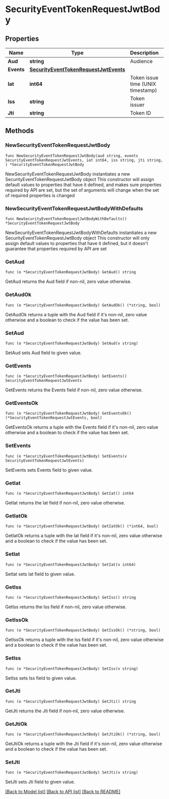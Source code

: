# SecurityEventTokenRequestJwtBody

## Properties

Name | Type | Description | Notes
------------ | ------------- | ------------- | -------------
**Aud** | **string** | Audience | 
**Events** | [**SecurityEventTokenRequestJwtEvents**](SecurityEventTokenRequestJwtEvents.md) |  | 
**Iat** | **int64** | Token issue time (UNIX timestamp) | 
**Iss** | **string** | Token issuer | 
**Jti** | **string** | Token ID | 

## Methods

### NewSecurityEventTokenRequestJwtBody

`func NewSecurityEventTokenRequestJwtBody(aud string, events SecurityEventTokenRequestJwtEvents, iat int64, iss string, jti string, ) *SecurityEventTokenRequestJwtBody`

NewSecurityEventTokenRequestJwtBody instantiates a new SecurityEventTokenRequestJwtBody object
This constructor will assign default values to properties that have it defined,
and makes sure properties required by API are set, but the set of arguments
will change when the set of required properties is changed

### NewSecurityEventTokenRequestJwtBodyWithDefaults

`func NewSecurityEventTokenRequestJwtBodyWithDefaults() *SecurityEventTokenRequestJwtBody`

NewSecurityEventTokenRequestJwtBodyWithDefaults instantiates a new SecurityEventTokenRequestJwtBody object
This constructor will only assign default values to properties that have it defined,
but it doesn't guarantee that properties required by API are set

### GetAud

`func (o *SecurityEventTokenRequestJwtBody) GetAud() string`

GetAud returns the Aud field if non-nil, zero value otherwise.

### GetAudOk

`func (o *SecurityEventTokenRequestJwtBody) GetAudOk() (*string, bool)`

GetAudOk returns a tuple with the Aud field if it's non-nil, zero value otherwise
and a boolean to check if the value has been set.

### SetAud

`func (o *SecurityEventTokenRequestJwtBody) SetAud(v string)`

SetAud sets Aud field to given value.


### GetEvents

`func (o *SecurityEventTokenRequestJwtBody) GetEvents() SecurityEventTokenRequestJwtEvents`

GetEvents returns the Events field if non-nil, zero value otherwise.

### GetEventsOk

`func (o *SecurityEventTokenRequestJwtBody) GetEventsOk() (*SecurityEventTokenRequestJwtEvents, bool)`

GetEventsOk returns a tuple with the Events field if it's non-nil, zero value otherwise
and a boolean to check if the value has been set.

### SetEvents

`func (o *SecurityEventTokenRequestJwtBody) SetEvents(v SecurityEventTokenRequestJwtEvents)`

SetEvents sets Events field to given value.


### GetIat

`func (o *SecurityEventTokenRequestJwtBody) GetIat() int64`

GetIat returns the Iat field if non-nil, zero value otherwise.

### GetIatOk

`func (o *SecurityEventTokenRequestJwtBody) GetIatOk() (*int64, bool)`

GetIatOk returns a tuple with the Iat field if it's non-nil, zero value otherwise
and a boolean to check if the value has been set.

### SetIat

`func (o *SecurityEventTokenRequestJwtBody) SetIat(v int64)`

SetIat sets Iat field to given value.


### GetIss

`func (o *SecurityEventTokenRequestJwtBody) GetIss() string`

GetIss returns the Iss field if non-nil, zero value otherwise.

### GetIssOk

`func (o *SecurityEventTokenRequestJwtBody) GetIssOk() (*string, bool)`

GetIssOk returns a tuple with the Iss field if it's non-nil, zero value otherwise
and a boolean to check if the value has been set.

### SetIss

`func (o *SecurityEventTokenRequestJwtBody) SetIss(v string)`

SetIss sets Iss field to given value.


### GetJti

`func (o *SecurityEventTokenRequestJwtBody) GetJti() string`

GetJti returns the Jti field if non-nil, zero value otherwise.

### GetJtiOk

`func (o *SecurityEventTokenRequestJwtBody) GetJtiOk() (*string, bool)`

GetJtiOk returns a tuple with the Jti field if it's non-nil, zero value otherwise
and a boolean to check if the value has been set.

### SetJti

`func (o *SecurityEventTokenRequestJwtBody) SetJti(v string)`

SetJti sets Jti field to given value.



[[Back to Model list]](../README.md#documentation-for-models) [[Back to API list]](../README.md#documentation-for-api-endpoints) [[Back to README]](../README.md)


